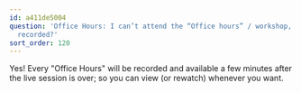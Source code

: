 ```yaml
---
id: a411de5004
question: 'Office Hours: I can’t attend the “Office hours” / workshop, will it be
  recorded?'
sort_order: 120
---
```


Yes! Every "Office Hours" will be recorded and available a few minutes after the live session is over; so you can view (or rewatch) whenever you want.